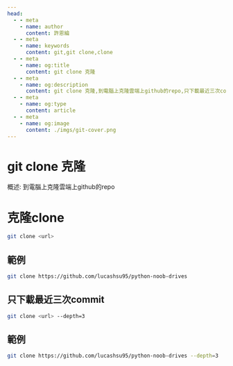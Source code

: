 ```yaml
---
head:
  - - meta
    - name: author
      content: 許恩綸
  - - meta
    - name: keywords
      content: git,git clone,clone
  - - meta
    - name: og:title
      content: git clone 克隆
  - - meta
    - name: og:description
      content: git clone 克隆,到電腦上克隆雲端上github的repo,只下載最近三次commit教學
  - - meta
    - name: og:type
      content: article
  - - meta
    - name: og:image
      content: ./imgs/git-cover.png
---
```


# git clone 克隆

概述: 到電腦上克隆雲端上github的repo

# 克隆clone

```bash
git clone <url>
```
## 範例
```bash
git clone https://github.com/lucashsu95/python-noob-drives
```

## 只下載最近三次commit

```bash
git clone <url> --depth=3
```
## 範例
```bash
git clone https://github.com/lucashsu95/python-noob-drives --depth=3
```